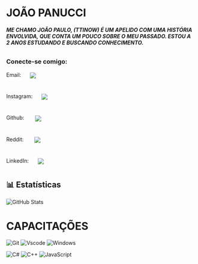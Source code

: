 # **JOÃO PANUCCI**


###### **ME CHAMO JOÃO PAULO, (TTINOW) É UM APELIDO COM UMA HISTÓRIA ENVOLVIDA, QUE CONTA UM POUCO SOBRE O MEU PASSADO. ESTOU A 2 ANOS ESTUDANDO E BUSCANDO CONHECIMENTO.**





### Conecte-se comigo:


Email:
  <a href="joao.panucci@hotmail.com">
  <img align="center" src="https://img.shields.io/badge/Gmail-D14836?style=for-the-badge&logo=gmail&logoColor=white" style="margin-left: 20px;">
  </a>
# 
Instagram:
   <a href="https://www.instagram.com/jaopanucci/">
    <img align="center" src="https://img.shields.io/badge/-Instagram-%23E4405F?style=for-the-badge&logo=instagram&logoColor=white" style="margin-left: 20px;">
    </a>
# 
Github:
  <a href="https://github.com/ttinow">
  <img align="center" src="https://img.shields.io/badge/GitHub-100000?style=for-the-badge&logo=github&logoColor=white" style="margin-left: 25px;">
  </a>
#
Reddit:
  <a href="https://www.reddit.com/user/ttinow">
  <img align="center" src="https://img.shields.io/badge/Reddit-FF5700?style=for-the-badge&logo=reddit&logoColor=white" style="margin-left: 25px;">
  </a>
#
LinkedIn:
  <a href="https://www.linkedin.com/in/joaopanucci/">
  <img align="center" src="https://img.shields.io/badge/LinkedIn-0077B5?style=for-the-badge&logo=linkedin&logoColor=white" style="margin-left: 20px;">
  </a>

#





## 📊 Estatísticas

![GitHub Stats](https://github-readme-stats.vercel.app/api?username=ttinow&theme=transparent&bg_color=FFF&border_color=000&show_icons=true&icon_color=000&title_color=E94D5F&text_color=000)


##
# **CAPACITAÇÕES** 




 
![Git](https://img.shields.io/badge/GIT-E44C30?style=for-the-badge&logo=git&logoColor=white)
 ![Vscode](https://img.shields.io/badge/Vscode-007ACC?style=for-the-badge&logo=visual-studio-code&logoColor=white)
 ![Windows](https://img.shields.io/badge/Windows-000?style=for-the-badge&logo=windows&logoColor=2CA5E0)

 ![C#](https://img.shields.io/badge/C%23-239120?style=for-the-badge&logo=c-sharp&logoColor=white)
 ![C++](https://img.shields.io/badge/C%2B%2B-00599C?style=for-the-badge&logo=c%2B%2B&logoColor=white)
 ![JavaScript](https://img.shields.io/badge/JavaScript-F7DF1E?style=for-the-badge&logo=javascript&logoColor=black)